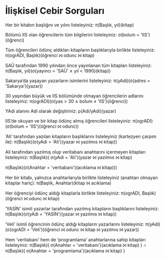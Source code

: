 # İlişkisel Cebir Sorguları

Her bir kitabın başlığını ve yılını listeleyiniz:
π(Başlık, yıl)(kitap)

Bölümü IIS olan öğrencilerin tüm bilgilerini listeleyiniz:
σ(bolum = 'IIS')(öğrenci)

Tüm öğrencileri ödünç aldıkları kitapların başlıklarıyla birlikte listeleyiniz:
π(ogrADI, Başlık)(öğrenci ⨝ odunc ⨝ kitap)

SAÜ tarafından 1990 yılından önce yayınlanan tüm kitapları listeleyiniz:
π(Başlık, yıl)(σ(yayıncı = 'SAÜ' ∧ yıl < 1990)(kitap))

Sakarya’da yaşayan yazarların isimlerini listeleyiniz:
π(yAdi)(σ(adres = 'Sakarya')(yazar))

30 yaşından büyük ve IIS bölümünde olmayan öğrencilerin adlarını listeleyiniz:
π(ogrADI)(σ(yas > 30 ∧ bolum ≠ 'IIS')(öğrenci))

YAdi alanını Adi olarak değiştiriniz:
ρ(Adi/yAdi)(yazar)

IIS’de okuyan ve bir kitap ödünç almış öğrencileri listeleyiniz:
π(ogrADI)(σ(bolum = 'IIS')(öğrenci ⨝ odunc))

‘Ali’ tarafından yazılan kitapların başlıklarını listeleyiniz (kartezyen çarpım ile):
π(Başlık)(σ(yAdi = 'Ali')(yazar ⨝ yazılmıs ⨝ kitap))

Ali tarafından yazılmış olup veritabanı anahtarını içermeyen kitapları listeleyiniz:
π(Başlık)(
  σ(yAdi = 'Ali')(yazar ⨝ yazılmıs ⨝ kitap)
  
  π(Başlık)(σ(Anahtar = 'veritabanı')(acıklama ⨝ kitap)))

Her bir kitabı, yalnızca anahtarlarıyla birlikte listeleyiniz (anahtarı olmayan kitaplar hariç):
π(Başlık, Anahtar)(kitap ⨝ acıklama)

Her öğrenciyi ödünç aldığı kitaplarla birlikte listeleyiniz:
π(ogrADI, Başlık)(öğrenci ⨝ odunc ⨝ kitap)

‘YASİN’ isimli yazarlar tarafından yazılmış kitapların başlıklarını listeleyiniz:
π(Başlık)(σ(yAdi = 'YASİN')(yazar ⨝ yazılmıs ⨝ kitap))

‘Veli’ isimli öğrencinin ödünç aldığı kitapların yazarlarını listeleyiniz:
π(yAdi)(σ(ogrADI = 'Veli')(öğrenci ⨝ odunc ⨝ kitap ⨝ yazılmıs ⨝ yazar))

Hem ‘veritabanı’ hem de ‘programlama’ anahtarlarına sahip kitapları listeleyiniz:
π(Başlık)(
  σ(Anahtar = 'veritabanı')(acıklama ⨝ kitap)
)
∩
π(Başlık)(
  σ(Anahtar = 'programlama')(acıklama ⨝ kitap)
)
